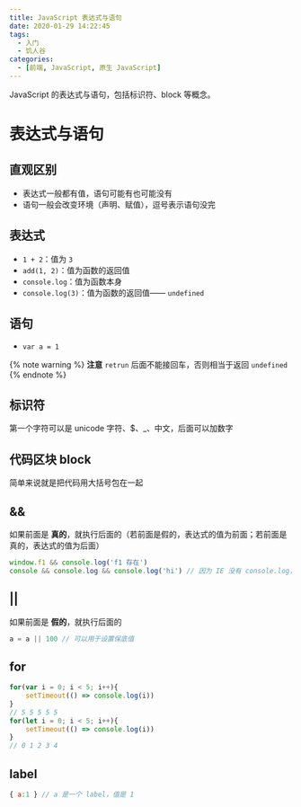 ```yaml
---
title: JavaScript 表达式与语句
date: 2020-01-29 14:22:45
tags:
  - 入门
  - 饥人谷
categories:
  - [前端, JavaScript, 原生 JavaScript]
---
```


JavaScript 的表达式与语句，包括标识符、block 等概念。

<!-- more -->

# 表达式与语句

## 直观区别

- 表达式一般都有值，语句可能有也可能没有
- 语句一般会改变环境（声明、赋值），逗号表示语句没完

## 表达式

- `1 + 2`：值为 `3`
- `add(1, 2)`：值为函数的返回值
- `console.log`：值为函数本身
- `console.log(3)`：值为函数的返回值—— `undefined`

## 语句

- `var a = 1`

{% note warning %}
**注意**
`retrun` 后面不能接回车，否则相当于返回 `undefined`
{% endnote %}

## 标识符

第一个字符可以是 unicode 字符、$、_、中文，后面可以加数字

## 代码区块 block

简单来说就是把代码用大括号包在一起

## &&

如果前面是 **真的**，就执行后面的（若前面是假的，表达式的值为前面；若前面是真的，表达式的值为后面）

```js
window.f1 && console.log('f1 存在')
console && console.log && console.log('hi') // 因为 IE 没有 console.log，所以可以这样写防止出错
```

## ||

如果前面是 **假的**，就执行后面的

```js
a = a || 100 // 可以用于设置保底值
```

## for

```js
for(var i = 0; i < 5; i++){
	setTimeout(() => console.log(i))
}
// 5 5 5 5 5
for(let i = 0; i < 5; i++){
	setTimeout(() => console.log(i))
}
// 0 1 2 3 4
```

## label

```js
{ a:1 } // a 是一个 label，值是 1
```